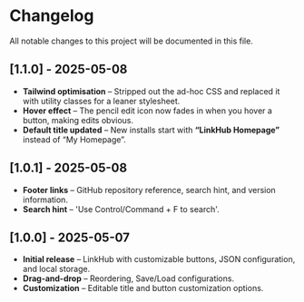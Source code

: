 # Changelog

All notable changes to this project will be documented in this file.

## [1.1.0] - 2025-05-08

- **Tailwind optimisation** – Stripped out the ad-hoc CSS and replaced it with utility classes for a leaner stylesheet.
- **Hover effect** – The pencil edit icon now fades in when you hover a button, making edits obvious.
- **Default title updated** – New installs start with **“LinkHub Homepage”** instead of “My Homepage”.

## [1.0.1] - 2025-05-08

- **Footer links** – GitHub repository reference, search hint, and version information.
- **Search hint** – 'Use Control/Command + F to search'.

## [1.0.0] - 2025-05-07

- **Initial release** – LinkHub with customizable buttons, JSON configuration, and local storage.
- **Drag-and-drop** – Reordering, Save/Load configurations.
- **Customization** – Editable title and button customization options.
